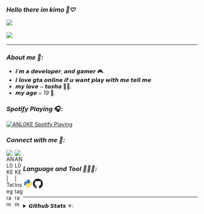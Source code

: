 ### _Hello there im kimo 🧸♡_

<a href="https://hits.seeyoufarm.com"><img src="https://hits.seeyoufarm.com/api/count/incr/badge.svg?url=https%3A%2F%2Fgithub.com%2FANL0KE%2Fhit-counter&count_bg=%23C592CB&title_bg=%23171717&icon=&icon_color=%23AE8BB2&title=Profile+views&edge_flat=false"/></a>

<img src="https://telegra.ph/file/6ef71891dbc829365857b.jpg"/>

---

### _About me 🖤:_
- 𝙞'𝙢 𝙖 𝙙𝙚𝙫𝙚𝙡𝙤𝙥𝙚𝙧, 𝙖𝙣𝙙 𝙜𝙖𝙢𝙚𝙧 🎮.
- 𝙞 𝙡𝙤𝙫𝙚 𝙜𝙩𝙖 𝙤𝙣𝙡𝙞𝙣𝙚 𝙞𝙛 𝙪 𝙬𝙖𝙣𝙩 𝙥𝙡𝙖𝙮 𝙬𝙞𝙩𝙝 𝙢𝙚 𝙩𝙚𝙡𝙡 𝙢𝙚
- 𝙢𝙮 𝙡𝙤𝙫𝙚 ~ 𝙩𝙤𝙨𝙝𝙖 🍇🤍.
- 𝙢𝙮 𝙖𝙜𝙚 ~ _19_ 🌚.


### _Spotify Playing_ 🎧:

[<img src="https://now-playing-codestackr.vercel.app/api/spotify-playing" alt="ANL0KE Spotify Playing" width="350" />](https://open.spotify.com/user/swyqyimdc12jajde4vpwd2x1b)

### _Connect with me 📱:_

[<img align="left" alt="ANL0KE | Telegram" width="22px" src="https://simpleicons.org/icons/telegram.svg" />][telegram]
[<img align="left" alt="ANL0KE | Instagram" width="22px" src="https://cdn.jsdelivr.net/npm/simple-icons@v3/icons/instagram.svg" />][instagram]

<br />

### _Language and Tool 👨🏻‍💻:_

<img align="left" alt="Python" width="26px" src="https://raw.githubusercontent.com/devicons/devicon/master/icons/python/python-original.svg" />
<img align="left" alt="GitHub" width="26px" src="https://raw.githubusercontent.com/github/explore/78df643247d429f6cc873026c0622819ad797942/topics/github/github.png" />

<br />
<br />

---


<details>
  <summary>𝙂𝙞𝙩𝙝𝙪𝙗 𝙎𝙩𝙖𝙩𝙨 ⚜️:</summary>
  <img align="center" src="https://github-readme-stats.vercel.app/api?username=ANL0KE&show_icons=true&theme=material-palenight&locale=en" alt="ANL0KE" /></p>
</details>


[telegram]: https://t.me/NIIIN2
[instagram]: https://instagram.com/r4akr

